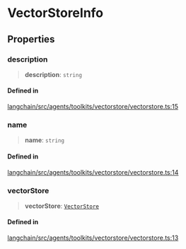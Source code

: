 VectorStoreInfo
===============

Properties[](#properties "Direct link to Properties")
------------------------------------------------------

### description[](#description "Direct link to description")

> **description**: `string`

#### Defined in[](#defined-in "Direct link to Defined in")

[langchain/src/agents/toolkits/vectorstore/vectorstore.ts:15](https://github.com/hwchase17/langchainjs/blob/1c1274d/langchain/src/agents/toolkits/vectorstore/vectorstore.ts#L15)

### name[](#name "Direct link to name")

> **name**: `string`

#### Defined in[](#defined-in-1 "Direct link to Defined in")

[langchain/src/agents/toolkits/vectorstore/vectorstore.ts:14](https://github.com/hwchase17/langchainjs/blob/1c1274d/langchain/src/agents/toolkits/vectorstore/vectorstore.ts#L14)

### vectorStore[](#vectorstore "Direct link to vectorStore")

> **vectorStore**: [`VectorStore`](/docs/api/vectorstores_base/classes/VectorStore)

#### Defined in[](#defined-in-2 "Direct link to Defined in")

[langchain/src/agents/toolkits/vectorstore/vectorstore.ts:13](https://github.com/hwchase17/langchainjs/blob/1c1274d/langchain/src/agents/toolkits/vectorstore/vectorstore.ts#L13)